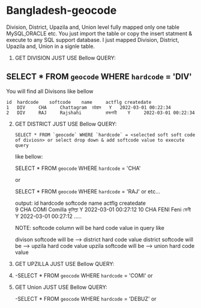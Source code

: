 # Bangladesh-geocode

Division, District, Upazila and, Union level fully mapped only one table MySQL,ORACLE etc. You just import the table or copy the insert 
statment & execute to any SQL support database. I just mapped  Division, District, Upazila and, Union in a signle table.

 1. GET DIVISION JUST USE Bellow QUERY:
 
   SELECT * FROM `geocode` WHERE `hardcode` = 'DIV' 
   -
You will find all Divisons like bellow

    id	hardcode	softcode	name	 actflg	createdate
    1 	DIV 	CHA 	Chattagram 	চট্টগ্রাম 	Y 	2022-03-01 00:22:34
    2 	DIV 	RAJ 	Rajshahi         রাজশাহী    Y 	  2022-03-01 00:22:34
	
	
2. GET DISTRICT JUST USE Bellow QUERY:

 
       SELECT * FROM `geocode` WHERE `hardcode` = <selected soft soft code of diviosn> or select drop down & add softcode value to execute query
	
	like bellow:
	
	SELECT * FROM `geocode` WHERE `hardcode` = 'CHA'
	
	or
	
	SELECT * FROM `geocode` WHERE `hardcode` = 'RAJ'
	or etc...
	
	output:
	id	hardcode	softcode	name	actflg	createdate 	
	9 	CHA 	COMI 	Comilla 	কুমিল্লা 	Y 	2022-03-01 00:27:12
	10 	CHA 	FENI 	Feni 	    ফেনী 	             Y 	2022-03-01 00:27:12
	.....
	
	
	NOTE: softcode column will be hard code value in query like
	
	divison softcode will be  --> district hard code value
	district softcode will be  --> upzila hard code value
	upzila softcode will be  --> union hard code value
	
	
3. GET UPZILLA JUST USE Bellow QUERY:
4. 
	-SELECT * FROM `geocode` WHERE `hardcode` = 'COMI' or <selected drop down softcode of district>

4. GET Union JUST USE Bellow QUERY:
	
	-SELECT * FROM `geocode` WHERE `hardcode` = 'DEBUZ' or  <selected drop down softcode of upzilla>
	
